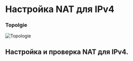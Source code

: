 # Настройка NAT для IPv4
### Topolgie
![Topologie](https://user-images.githubusercontent.com/99610266/173250607-a0313138-b7de-4d0d-83ca-b73decfa8f84.png)
## Настройка и проверка NAT для IPv4.

